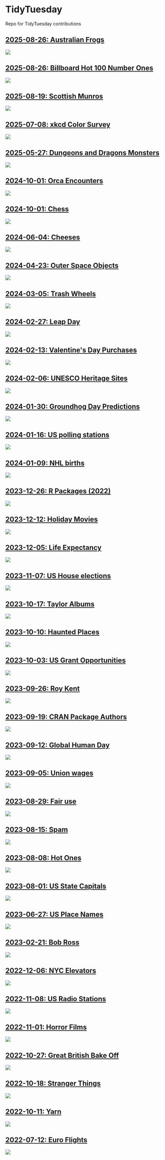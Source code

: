 # TidyTuesday

Repo for TidyTuesday contributions

## [2025-08-26: Australian Frogs](https://github.com/borstell/tidytuesday/tree/main/2025/2025-09-02/)
![](https://github.com/borstell/tidytuesday/blob/main/2025/2025-09-02/oz_frogs.png)

## [2025-08-26: Billboard Hot 100 Number Ones](https://github.com/borstell/tidytuesday/tree/main/2025/2025-08-26/)
![](https://github.com/borstell/tidytuesday/blob/main/2025/2025-08-26/billboard.png)

## [2025-08-19: Scottish Munros](https://github.com/borstell/tidytuesday/tree/main/2025/2025-08-19/)
![](https://github.com/borstell/tidytuesday/blob/main/2025/2025-08-19/munros.png)

## [2025-07-08: xkcd Color Survey](https://github.com/borstell/tidytuesday/tree/main/2025/2025-07-08/)
![](https://github.com/borstell/tidytuesday/blob/main/2025/2025-07-08/xkcd_green.jpg)

## [2025-05-27: Dungeons and Dragons Monsters](https://github.com/borstell/tidytuesday/tree/main/2025/2025-05-27/)
![](https://github.com/borstell/tidytuesday/blob/main/2025/2025-05-27/dnd_monster_size.jpg)

## [2024-10-01: Orca Encounters](https://github.com/borstell/tidytuesday/tree/main/2024/2024-10-15/)
![](https://github.com/borstell/tidytuesday/blob/main/2024/2024-10-15/orcas.png)

## [2024-10-01: Chess](https://github.com/borstell/tidytuesday/tree/main/2024/2024-10-01/)
![](https://github.com/borstell/tidytuesday/blob/main/2024/2024-10-01/chess.png)

## [2024-06-04: Cheeses](https://github.com/borstell/tidytuesday/tree/main/2024/2024-06-04/)
![](https://github.com/borstell/tidytuesday/blob/main/2024/2024-06-04/cheeses.jpg)

## [2024-04-23: Outer Space Objects](https://github.com/borstell/tidytuesday/tree/main/2024/2024-04-23/)
![](https://github.com/borstell/tidytuesday/blob/main/2024/2024-04-23/outer_space.jpg)

## [2024-03-05: Trash Wheels](https://github.com/borstell/tidytuesday/tree/main/2024/2024-03-05/)
![](https://github.com/borstell/tidytuesday/blob/main/2024/2024-03-05/trashwheel.jpg)

## [2024-02-27: Leap Day](https://github.com/borstell/tidytuesday/tree/main/2024/2024-02-27/)
![](https://github.com/borstell/tidytuesday/blob/main/2024/2024-02-27/leap_day.jpg)

## [2024-02-13: Valentine's Day Purchases](https://github.com/borstell/tidytuesday/tree/main/2024/2024-02-13/)
![](https://github.com/borstell/tidytuesday/blob/main/2024/2024-02-13/valentines.jpg)

## [2024-02-06: UNESCO Heritage Sites](https://github.com/borstell/tidytuesday/tree/main/2024/2024-02-06/)
![](https://github.com/borstell/tidytuesday/blob/main/2024/2024-02-06/heritage.jpg)

## [2024-01-30: Groundhog Day Predictions](https://github.com/borstell/tidytuesday/tree/main/2024/2024-01-30/)
![](https://github.com/borstell/tidytuesday/blob/main/2024/2024-01-30/groundhogs.jpg)

## [2024-01-16: US polling stations](https://github.com/borstell/tidytuesday/tree/main/2024/2024-01-16/)
![](https://github.com/borstell/tidytuesday/blob/main/2024/2024-01-16/polling_stations.jpg)

## [2024-01-09: NHL births](https://github.com/borstell/tidytuesday/tree/main/2024/2024-01-09/)
![](https://github.com/borstell/tidytuesday/blob/main/2024/2024-01-09/nhl_births.jpg)

## [2023-12-26: R Packages (2022)](https://github.com/borstell/tidytuesday/tree/main/2023/2023-12-26/)
![](https://github.com/borstell/tidytuesday/blob/main/2023/2023-12-26/r_packages.jpg)

## [2023-12-12: Holiday Movies](https://github.com/borstell/tidytuesday/tree/main/2023/2023-12-12/)
![](https://github.com/borstell/tidytuesday/blob/main/2023/2023-12-12/holiday_movies.jpg)

## [2023-12-05: Life Expectancy](https://github.com/borstell/tidytuesday/tree/main/2023/2023-12-05/)
![](https://github.com/borstell/tidytuesday/blob/main/2023/2023-12-05/life_expectancy_sweden.jpg)

## [2023-11-07: US House elections](https://github.com/borstell/tidytuesday/tree/main/2023/2023-11-07/)
![](https://github.com/borstell/tidytuesday/blob/main/2023/2023-11-07/us_house.jpg)

## [2023-10-17: Taylor Albums](https://github.com/borstell/tidytuesday/tree/main/2023/2023-10-17/)
![](https://github.com/borstell/tidytuesday/blob/main/2023/2023-10-17/taylor_albums.jpg)

## [2023-10-10: Haunted Places](https://github.com/borstell/tidytuesday/tree/main/2023/2023-10-10/)
![](https://github.com/borstell/tidytuesday/blob/main/2023/2023-10-10/haunted_places.jpg)

## [2023-10-03: US Grant Opportunities](https://github.com/borstell/tidytuesday/tree/main/2023/2023-10-03/)
![](https://github.com/borstell/tidytuesday/blob/main/2023/2023-10-03/us_grants.jpg)

## [2023-09-26: Roy Kent](https://github.com/borstell/tidytuesday/tree/main/2023/2023-09-26/)
![](https://github.com/borstell/tidytuesday/blob/main/2023/2023-09-26/ted_lasso.jpg)

## [2023-09-19: CRAN Package Authors](https://github.com/borstell/tidytuesday/tree/main/2023/2023-09-19/)
![](https://github.com/borstell/tidytuesday/blob/main/2023/2023-09-19/cran_authors.jpg)

## [2023-09-12: Global Human Day](https://github.com/borstell/tidytuesday/tree/main/2023/2023-09-12/)
![](https://github.com/borstell/tidytuesday/blob/main/2023/2023-09-12/global_human_day.jpg)

## [2023-09-05: Union wages](https://github.com/borstell/tidytuesday/tree/main/2023/2023-09-05/)
![](https://github.com/borstell/tidytuesday/blob/main/2023/2023-09-05/union.jpg)

## [2023-08-29: Fair use](https://github.com/borstell/tidytuesday/tree/main/2023/2023-08-29/)
![](https://github.com/borstell/tidytuesday/blob/main/2023/2023-08-29/fair_use.jpg)

## [2023-08-15: Spam](https://github.com/borstell/tidytuesday/tree/main/2023/2023-08-15/)
![](https://github.com/borstell/tidytuesday/blob/main/2023/2023-08-15/tidy_spam.jpg)

## [2023-08-08: Hot Ones](https://github.com/borstell/tidytuesday/tree/main/2023/2023-08-08/)
![](https://github.com/borstell/tidytuesday/blob/main/2023/2023-08-08/hot_ones.jpg)

## [2023-08-01: US State Capitals](https://github.com/borstell/tidytuesday/tree/main/2023/2023-08-01/)
![](https://github.com/borstell/tidytuesday/blob/main/2023/2023-08-01/us_state_capitals.jpg)

## [2023-06-27: US Place Names](https://github.com/borstell/tidytuesday/tree/main/2023/2023-06-27/)
![](https://github.com/borstell/tidytuesday/blob/main/2023/2023-06-27/us_place_map.png)

## [2023-02-21: Bob Ross](https://github.com/borstell/tidytuesday/tree/main/2023/2023-02-21/)
![](https://github.com/borstell/tidytuesday/blob/main/2023/2023-02-21/bobross.png)

## [2022-12-06: NYC Elevators](https://github.com/borstell/tidytuesday/tree/main/2022/2022-12-06/)
![](https://github.com/borstell/tidytuesday/blob/main/2022/2022-12-06/nyc_skyline.png)

## [2022-11-08: US Radio Stations](https://github.com/borstell/tidytuesday/tree/main/2022/2022-11-08/)
![](https://github.com/borstell/tidytuesday/blob/main/2022/2022-11-08/radio.jpg)

## [2022-11-01: Horror Films](https://github.com/borstell/tidytuesday/tree/main/2022/2022-11-01/)
![](https://github.com/borstell/tidytuesday/blob/main/2022/2022-11-01/poster_2x2.jpg)

## [2022-10-27: Great British Bake Off](https://github.com/borstell/tidytuesday/tree/main/2022/2022-10-27/)
![](https://github.com/borstell/tidytuesday/blob/main/2022/2022-10-27/gbbo.jpg)

## [2022-10-18: Stranger Things](https://github.com/borstell/tidytuesday/tree/main/2022/2022-10-18/)
![](https://github.com/borstell/tidytuesday/blob/main/2022/2022-10-18/stranger_ings.jpg)

## [2022-10-11: Yarn](https://github.com/borstell/tidytuesday/tree/main/2022/2022-10-11/)
![](https://github.com/borstell/tidytuesday/blob/main/2022/2022-10-11/yarn.jpg)

## [2022-07-12: Euro Flights](https://github.com/borstell/tidytuesday/tree/main/2022/2022-07-12/)
![](https://github.com/borstell/tidytuesday/blob/main/2022/2022-07-12/euroflights.jpg)
